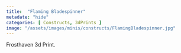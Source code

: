 ```yaml
---
title:  "Flaming Bladespinner"
metadate: "hide"
categories: [ Constructs, 3dPrints ]
image: "/assets/images/minis/constructs/FlamingBladespinner.jpg"
---
```

Frosthaven 3d Print.

